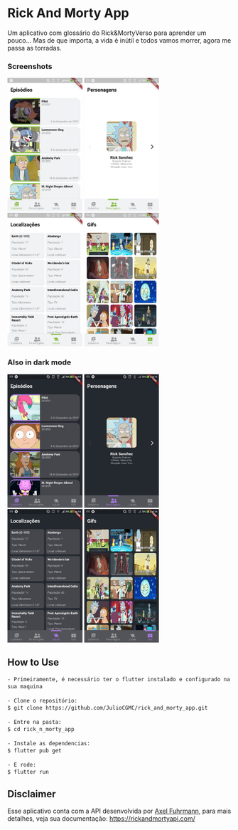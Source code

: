 # Rick And Morty App

Um aplicativo com glossário do Rick&MortyVerso para aprender um pouco... Mas de que importa, a vida é inútil e todos vamos morrer, agora me passa as torradas.

### Screenshots

<img src="assets/example/1.jpg" height="300em" /> <img src="assets/example/2.jpg" height="300em" /> <img src="assets/example/3.jpg" height="300em" />  <img src="assets/example/4.jpg" height="300em" />

### Also in dark mode
<img src="assets/example/1d.jpg" height="300em" /> <img src="assets/example/2d.jpg" height="300em" /> <img src="assets/example/3d.jpg" height="300em" /> <img src="assets/example/4d.jpg" height="300em" />

## How to Use

```
- Primeiramente, é necessário ter o flutter instalado e configurado na sua maquina

- Clone o repositório:
$ git clone https://github.com/JulioCGMC/rick_and_morty_app.git

- Entre na pasta:
$ cd rick_n_morty_app

- Instale as dependencias:
$ flutter pub get

- E rode: 
$ flutter run
```


## Disclaimer

Esse aplicativo conta com a API desenvolvida por [Axel Fuhrmann](https://axelfuhrmann.com/), para mais detalhes, veja sua documentação: https://rickandmortyapi.com/
